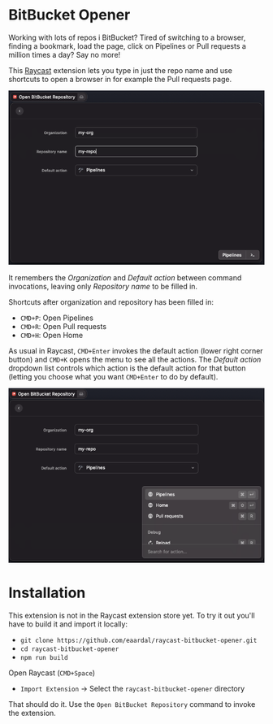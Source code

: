 # BitBucket Opener

Working with lots of repos i BitBucket? Tired of switching to a browser, finding a bookmark, load the page, click on Pipelines or Pull requests a million times a day? Say no more!

This [Raycast](https://www.raycast.com/) extension lets you type in just the repo name and use shortcuts to open a browser in for example the Pull requests page.

![](./docs/images/mainscreen.png)

It remembers the _Organization_ and _Default action_ between command invocations, leaving only _Repository name_ to be filled in.

Shortcuts after organization and repository has been filled in:

- `CMD+P`: Open Pipelines
- `CMD+R`: Open Pull requests
- `CMD+H`: Open Home

As usual in Raycast, `CMD+Enter` invokes the default action (lower right corner button) and `CMD+K` opens the menu to see all the actions. The _Default action_ dropdown list controls which action is the default action for that button (letting you choose what you want `CMD+Enter` to do by default).

![](./docs/images/actions.png)

# Installation

This extension is not in the Raycast extension store yet. To try it out you'll have to build it and import it locally:

- `git clone https://github.com/eaardal/raycast-bitbucket-opener.git`
- `cd raycast-bitbucket-opener`
- `npm run build`

Open Raycast (`CMD+Space`)

- `Import Extension` -> Select the `raycast-bitbucket-opener` directory

That should do it. Use the `Open BitBucket Repository` command to invoke the extension.

